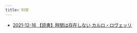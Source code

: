 ```yaml
---
title: 科学
---
```



- [2021-12-16 【読書】時間は存在しない カルロ・ロヴェッリ](./../../d/2021/12/16/【読書】時間は存在しない_カルロ・ロヴェッリ.md)




